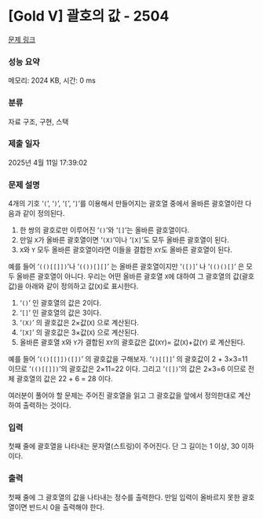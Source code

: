 # [Gold V] 괄호의 값 - 2504 

[문제 링크](https://www.acmicpc.net/problem/2504) 

### 성능 요약

메모리: 2024 KB, 시간: 0 ms

### 분류

자료 구조, 구현, 스택

### 제출 일자

2025년 4월 11일 17:39:02

### 문제 설명

<p>4개의 기호 ‘<code>(</code>’, ‘<code>)</code>’, ‘<code>[</code>’, ‘<code>]</code>’를 이용해서 만들어지는 괄호열 중에서 올바른 괄호열이란 다음과 같이 정의된다.</p>

<ol>
	<li>한 쌍의 괄호로만 이루어진 ‘<code>()</code>’와 ‘<code>[]</code>’는 올바른 괄호열이다. </li>
	<li>만일 <code>X</code>가 올바른 괄호열이면 ‘<code>(X)</code>’이나 ‘<code>[X]</code>’도 모두 올바른 괄호열이 된다. </li>
	<li><code>X</code>와 <code>Y</code> 모두 올바른 괄호열이라면 이들을 결합한 <code>XY</code>도 올바른 괄호열이 된다.</li>
</ol>

<p>예를 들어 ‘<code>(()[[]])</code>’나 ‘<code>(())[][]</code>’ 는 올바른 괄호열이지만 ‘<code>([)]</code>’ 나 ‘<code>(()()[]</code>’ 은 모두 올바른 괄호열이 아니다. 우리는 어떤 올바른 괄호열 <code>X</code>에 대하여 그 괄호열의 값(괄호값)을 아래와 같이 정의하고 값(<code>X</code>)로 표시한다. </p>

<ol>
	<li>‘<code>()</code>’ 인 괄호열의 값은 2이다.</li>
	<li>‘<code>[]</code>’ 인 괄호열의 값은 3이다.</li>
	<li>‘<code>(X)</code>’ 의 괄호값은 2×값(<code>X</code>) 으로 계산된다.</li>
	<li>‘<code>[X]</code>’ 의 괄호값은 3×값(<code>X</code>) 으로 계산된다.</li>
	<li>올바른 괄호열 <code>X</code>와 <code>Y</code>가 결합된 <code>XY</code>의 괄호값은 값(<code>XY</code>)= 값(<code>X</code>)+값(<code>Y</code>) 로 계산된다.</li>
</ol>

<p>예를 들어 ‘<code>(()[[]])([])</code>’ 의 괄호값을 구해보자. ‘<code>()[[]]</code>’ 의 괄호값이 2 + 3×3=11 이므로 ‘<code>(()[[]])</code>’의 괄호값은 2×11=22 이다. 그리고 ‘<code>([])</code>’의 값은 2×3=6 이므로 전체 괄호열의 값은 22 + 6 = 28 이다.</p>

<p>여러분이 풀어야 할 문제는 주어진 괄호열을 읽고 그 괄호값을 앞에서 정의한대로 계산하여 출력하는 것이다. </p>

### 입력 

 <p>첫째 줄에 괄호열을 나타내는 문자열(스트링)이 주어진다. 단 그 길이는 1 이상, 30 이하이다.</p>

### 출력 

 <p>첫째 줄에 그 괄호열의 값을 나타내는 정수를 출력한다. 만일 입력이 올바르지 못한 괄호열이면 반드시 0을 출력해야 한다. </p>

